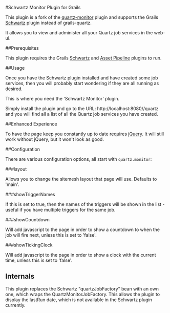 #Schwartz Monitor Plugin for Grails

This plugin is a fork of the [quartz-monitor](https://grails.org/plugin/quartz-monitor) plugin and supports the Grails [Schwartz](https://plugins.grails.org/plugin/schwartz) plugin instead of grails-quartz.

It allows you to view and administer all your Quartz job services in the web-ui.

##Prerequisites

This plugin requires the Grails [Schwartz](https://plugins.grails.org/plugin/schwartz) and [Asset Pipeline](http://grails.org/plugin/asset-pipeline) plugins to run.

##Usage

Once you have the Schwartz plugin installed and have created some job services, then you will probably start wondering if they are all running as desired.

This is where you need the 'Schwartz Monitor' plugin.

Simply install the plugin and go to the URL: http://localhost:8080/<yourapp>/quartz and you will find all a list of all the Quartz job services you have created.

##Enhanced Experience

To have the page keep you constantly up to date requires [jQuery](http://grails.org/plugin/jquery). It will still work without jQuery, but it won't look as good.

##Configuration

There are various configuration options, all start with `quartz.monitor`:

###layout

Allows you to change the sitemesh layout that page will use. Defaults to 'main'.

###showTriggerNames

If this is set to true, then the names of the triggers will be shown in the list - useful if you have multiple triggers for the same job.

###showCountdown

Will add javascript to the page in order to show a countdown to when the job will fire next, unless this is set to 'false'.

###showTickingClock

Will add javascript to the page in order to show a clock with the current time, unless this is set to 'false'.

## Internals

This plugin replaces the Schwartz "quartzJobFactory" bean with an own one, which wraps the QuartzMonitorJobFactory. This allows the plugin to display the lastRun date, which is not available in the Schwartz plugin currently.
